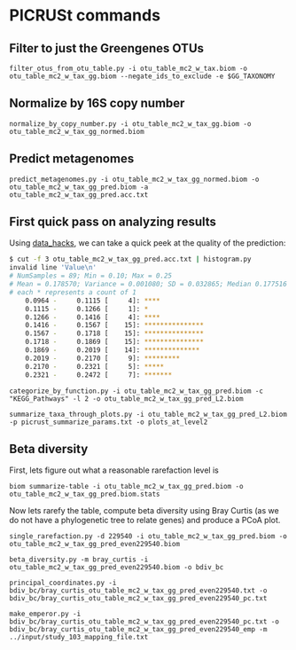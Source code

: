 # PICRUSt commands

## Filter to just the Greengenes OTUs

`filter_otus_from_otu_table.py -i otu_table_mc2_w_tax.biom -o otu_table_mc2_w_tax_gg.biom --negate_ids_to_exclude -e $GG_TAXONOMY`

## Normalize by 16S copy number

`normalize_by_copy_number.py -i otu_table_mc2_w_tax_gg.biom -o otu_table_mc2_w_tax_gg_normed.biom`

## Predict metagenomes

`predict_metagenomes.py -i otu_table_mc2_w_tax_gg_normed.biom -o otu_table_mc2_w_tax_gg_pred.biom -a otu_table_mc2_w_tax_gg_pred.acc.txt`

## First quick pass on analyzing results

Using [data_hacks](https://github.com/bitly/data_hacks), we can take a quick peek at the quality of the prediction:

```bash
$ cut -f 3 otu_table_mc2_w_tax_gg_pred.acc.txt | histogram.py
invalid line 'Value\n'
# NumSamples = 89; Min = 0.10; Max = 0.25
# Mean = 0.178570; Variance = 0.001080; SD = 0.032865; Median 0.177516
# each * represents a count of 1
    0.0964 -     0.1115 [     4]: ****
    0.1115 -     0.1266 [     1]: *
    0.1266 -     0.1416 [     4]: ****
    0.1416 -     0.1567 [    15]: ***************
    0.1567 -     0.1718 [    15]: ***************
    0.1718 -     0.1869 [    15]: ***************
    0.1869 -     0.2019 [    14]: **************
    0.2019 -     0.2170 [     9]: *********
    0.2170 -     0.2321 [     5]: *****
    0.2321 -     0.2472 [     7]: *******
```

`categorize_by_function.py -i otu_table_mc2_w_tax_gg_pred.biom -c "KEGG_Pathways" -l 2 -o otu_table_mc2_w_tax_gg_pred_L2.biom`

`summarize_taxa_through_plots.py -i otu_table_mc2_w_tax_gg_pred_L2.biom -p picrust_summarize_params.txt -o plots_at_level2`

## Beta diversity

First, lets figure out what a reasonable rarefaction level is

`biom summarize-table -i otu_table_mc2_w_tax_gg_pred.biom -o otu_table_mc2_w_tax_gg_pred.biom.stats`

Now lets rarefy the table, compute beta diversity using Bray Curtis (as we do not have a phylogenetic tree to relate genes) and produce a PCoA plot.

`single_rarefaction.py -d 229540 -i otu_table_mc2_w_tax_gg_pred.biom -o otu_table_mc2_w_tax_gg_pred_even229540.biom`

`beta_diversity.py -m bray_curtis -i otu_table_mc2_w_tax_gg_pred_even229540.biom -o bdiv_bc`

`principal_coordinates.py -i bdiv_bc/bray_curtis_otu_table_mc2_w_tax_gg_pred_even229540.txt -o bdiv_bc/bray_curtis_otu_table_mc2_w_tax_gg_pred_even229540_pc.txt`

`make_emperor.py -i bdiv_bc/bray_curtis_otu_table_mc2_w_tax_gg_pred_even229540_pc.txt -o bdiv_bc/bray_curtis_otu_table_mc2_w_tax_gg_pred_even229540_emp -m ../input/study_103_mapping_file.txt`
